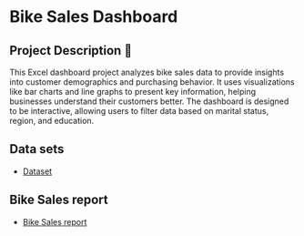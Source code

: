 # Bike Sales Dashboard

## Project Description 🚴
This Excel dashboard project analyzes bike sales data to provide insights into customer demographics and purchasing behavior. It uses visualizations like bar charts and line graphs to present key information, helping businesses understand their customers better. The dashboard is designed to be interactive, allowing users to filter data based on marital status, region, and education.
## Data sets
- <a href="">Dataset</a>
##  Bike Sales report
- <a href="https://github.com/Adhi9398/Excel-Dashboard/blob/main/Excel%20Project%20Dataset.xlsx">Bike Sales report</a>
